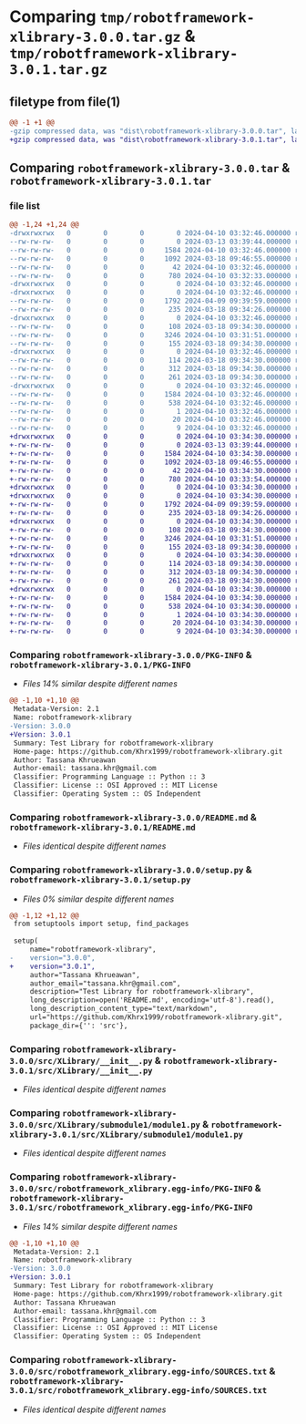 # Comparing `tmp/robotframework-xlibrary-3.0.0.tar.gz` & `tmp/robotframework-xlibrary-3.0.1.tar.gz`

## filetype from file(1)

```diff
@@ -1 +1 @@
-gzip compressed data, was "dist\robotframework-xlibrary-3.0.0.tar", last modified: Wed Apr 10 03:32:46 2024, max compression
+gzip compressed data, was "dist\robotframework-xlibrary-3.0.1.tar", last modified: Wed Apr 10 03:34:30 2024, max compression
```

## Comparing `robotframework-xlibrary-3.0.0.tar` & `robotframework-xlibrary-3.0.1.tar`

### file list

```diff
@@ -1,24 +1,24 @@
-drwxrwxrwx   0        0        0        0 2024-04-10 03:32:46.000000 robotframework-xlibrary-3.0.0/
--rw-rw-rw-   0        0        0        0 2024-03-13 03:39:44.000000 robotframework-xlibrary-3.0.0/LICENSE
--rw-rw-rw-   0        0        0     1584 2024-04-10 03:32:46.000000 robotframework-xlibrary-3.0.0/PKG-INFO
--rw-rw-rw-   0        0        0     1092 2024-03-18 09:46:55.000000 robotframework-xlibrary-3.0.0/README.md
--rw-rw-rw-   0        0        0       42 2024-04-10 03:32:46.000000 robotframework-xlibrary-3.0.0/setup.cfg
--rw-rw-rw-   0        0        0      780 2024-04-10 03:32:33.000000 robotframework-xlibrary-3.0.0/setup.py
-drwxrwxrwx   0        0        0        0 2024-04-10 03:32:46.000000 robotframework-xlibrary-3.0.0/src/
-drwxrwxrwx   0        0        0        0 2024-04-10 03:32:46.000000 robotframework-xlibrary-3.0.0/src/XLibrary/
--rw-rw-rw-   0        0        0     1792 2024-04-09 09:39:59.000000 robotframework-xlibrary-3.0.0/src/XLibrary/__init__.py
--rw-rw-rw-   0        0        0      235 2024-03-18 09:34:26.000000 robotframework-xlibrary-3.0.0/src/XLibrary/main.py
-drwxrwxrwx   0        0        0        0 2024-04-10 03:32:46.000000 robotframework-xlibrary-3.0.0/src/XLibrary/submodule1/
--rw-rw-rw-   0        0        0      108 2024-03-18 09:34:30.000000 robotframework-xlibrary-3.0.0/src/XLibrary/submodule1/__init__.py
--rw-rw-rw-   0        0        0     3246 2024-04-10 03:31:51.000000 robotframework-xlibrary-3.0.0/src/XLibrary/submodule1/module1.py
--rw-rw-rw-   0        0        0      155 2024-03-18 09:34:30.000000 robotframework-xlibrary-3.0.0/src/XLibrary/submodule1/module2.py
-drwxrwxrwx   0        0        0        0 2024-04-10 03:32:46.000000 robotframework-xlibrary-3.0.0/src/XLibrary/submodule2/
--rw-rw-rw-   0        0        0      114 2024-03-18 09:34:30.000000 robotframework-xlibrary-3.0.0/src/XLibrary/submodule2/__init__.py
--rw-rw-rw-   0        0        0      312 2024-03-18 09:34:30.000000 robotframework-xlibrary-3.0.0/src/XLibrary/submodule2/module1.py
--rw-rw-rw-   0        0        0      261 2024-03-18 09:34:30.000000 robotframework-xlibrary-3.0.0/src/XLibrary/submodule2/module2.py
-drwxrwxrwx   0        0        0        0 2024-04-10 03:32:46.000000 robotframework-xlibrary-3.0.0/src/robotframework_xlibrary.egg-info/
--rw-rw-rw-   0        0        0     1584 2024-04-10 03:32:46.000000 robotframework-xlibrary-3.0.0/src/robotframework_xlibrary.egg-info/PKG-INFO
--rw-rw-rw-   0        0        0      538 2024-04-10 03:32:46.000000 robotframework-xlibrary-3.0.0/src/robotframework_xlibrary.egg-info/SOURCES.txt
--rw-rw-rw-   0        0        0        1 2024-04-10 03:32:46.000000 robotframework-xlibrary-3.0.0/src/robotframework_xlibrary.egg-info/dependency_links.txt
--rw-rw-rw-   0        0        0       20 2024-04-10 03:32:46.000000 robotframework-xlibrary-3.0.0/src/robotframework_xlibrary.egg-info/requires.txt
--rw-rw-rw-   0        0        0        9 2024-04-10 03:32:46.000000 robotframework-xlibrary-3.0.0/src/robotframework_xlibrary.egg-info/top_level.txt
+drwxrwxrwx   0        0        0        0 2024-04-10 03:34:30.000000 robotframework-xlibrary-3.0.1/
+-rw-rw-rw-   0        0        0        0 2024-03-13 03:39:44.000000 robotframework-xlibrary-3.0.1/LICENSE
+-rw-rw-rw-   0        0        0     1584 2024-04-10 03:34:30.000000 robotframework-xlibrary-3.0.1/PKG-INFO
+-rw-rw-rw-   0        0        0     1092 2024-03-18 09:46:55.000000 robotframework-xlibrary-3.0.1/README.md
+-rw-rw-rw-   0        0        0       42 2024-04-10 03:34:30.000000 robotframework-xlibrary-3.0.1/setup.cfg
+-rw-rw-rw-   0        0        0      780 2024-04-10 03:33:54.000000 robotframework-xlibrary-3.0.1/setup.py
+drwxrwxrwx   0        0        0        0 2024-04-10 03:34:30.000000 robotframework-xlibrary-3.0.1/src/
+drwxrwxrwx   0        0        0        0 2024-04-10 03:34:30.000000 robotframework-xlibrary-3.0.1/src/XLibrary/
+-rw-rw-rw-   0        0        0     1792 2024-04-09 09:39:59.000000 robotframework-xlibrary-3.0.1/src/XLibrary/__init__.py
+-rw-rw-rw-   0        0        0      235 2024-03-18 09:34:26.000000 robotframework-xlibrary-3.0.1/src/XLibrary/main.py
+drwxrwxrwx   0        0        0        0 2024-04-10 03:34:30.000000 robotframework-xlibrary-3.0.1/src/XLibrary/submodule1/
+-rw-rw-rw-   0        0        0      108 2024-03-18 09:34:30.000000 robotframework-xlibrary-3.0.1/src/XLibrary/submodule1/__init__.py
+-rw-rw-rw-   0        0        0     3246 2024-04-10 03:31:51.000000 robotframework-xlibrary-3.0.1/src/XLibrary/submodule1/module1.py
+-rw-rw-rw-   0        0        0      155 2024-03-18 09:34:30.000000 robotframework-xlibrary-3.0.1/src/XLibrary/submodule1/module2.py
+drwxrwxrwx   0        0        0        0 2024-04-10 03:34:30.000000 robotframework-xlibrary-3.0.1/src/XLibrary/submodule2/
+-rw-rw-rw-   0        0        0      114 2024-03-18 09:34:30.000000 robotframework-xlibrary-3.0.1/src/XLibrary/submodule2/__init__.py
+-rw-rw-rw-   0        0        0      312 2024-03-18 09:34:30.000000 robotframework-xlibrary-3.0.1/src/XLibrary/submodule2/module1.py
+-rw-rw-rw-   0        0        0      261 2024-03-18 09:34:30.000000 robotframework-xlibrary-3.0.1/src/XLibrary/submodule2/module2.py
+drwxrwxrwx   0        0        0        0 2024-04-10 03:34:30.000000 robotframework-xlibrary-3.0.1/src/robotframework_xlibrary.egg-info/
+-rw-rw-rw-   0        0        0     1584 2024-04-10 03:34:30.000000 robotframework-xlibrary-3.0.1/src/robotframework_xlibrary.egg-info/PKG-INFO
+-rw-rw-rw-   0        0        0      538 2024-04-10 03:34:30.000000 robotframework-xlibrary-3.0.1/src/robotframework_xlibrary.egg-info/SOURCES.txt
+-rw-rw-rw-   0        0        0        1 2024-04-10 03:34:30.000000 robotframework-xlibrary-3.0.1/src/robotframework_xlibrary.egg-info/dependency_links.txt
+-rw-rw-rw-   0        0        0       20 2024-04-10 03:34:30.000000 robotframework-xlibrary-3.0.1/src/robotframework_xlibrary.egg-info/requires.txt
+-rw-rw-rw-   0        0        0        9 2024-04-10 03:34:30.000000 robotframework-xlibrary-3.0.1/src/robotframework_xlibrary.egg-info/top_level.txt
```

### Comparing `robotframework-xlibrary-3.0.0/PKG-INFO` & `robotframework-xlibrary-3.0.1/PKG-INFO`

 * *Files 14% similar despite different names*

```diff
@@ -1,10 +1,10 @@
 Metadata-Version: 2.1
 Name: robotframework-xlibrary
-Version: 3.0.0
+Version: 3.0.1
 Summary: Test Library for robotframework-xlibrary
 Home-page: https://github.com/Khrx1999/robotframework-xlibrary.git
 Author: Tassana Khrueawan
 Author-email: tassana.khr@gmail.com
 Classifier: Programming Language :: Python :: 3
 Classifier: License :: OSI Approved :: MIT License
 Classifier: Operating System :: OS Independent
```

### Comparing `robotframework-xlibrary-3.0.0/README.md` & `robotframework-xlibrary-3.0.1/README.md`

 * *Files identical despite different names*

### Comparing `robotframework-xlibrary-3.0.0/setup.py` & `robotframework-xlibrary-3.0.1/setup.py`

 * *Files 0% similar despite different names*

```diff
@@ -1,12 +1,12 @@
 from setuptools import setup, find_packages
 
 setup(
     name="robotframework-xlibrary",
-    version="3.0.0",
+    version="3.0.1",
     author="Tassana Khrueawan",
     author_email="tassana.khr@gmail.com",
     description="Test Library for robotframework-xlibrary",
     long_description=open('README.md', encoding='utf-8').read(),
     long_description_content_type="text/markdown",
     url="https://github.com/Khrx1999/robotframework-xlibrary.git",
     package_dir={'': 'src'},
```

### Comparing `robotframework-xlibrary-3.0.0/src/XLibrary/__init__.py` & `robotframework-xlibrary-3.0.1/src/XLibrary/__init__.py`

 * *Files identical despite different names*

### Comparing `robotframework-xlibrary-3.0.0/src/XLibrary/submodule1/module1.py` & `robotframework-xlibrary-3.0.1/src/XLibrary/submodule1/module1.py`

 * *Files identical despite different names*

### Comparing `robotframework-xlibrary-3.0.0/src/robotframework_xlibrary.egg-info/PKG-INFO` & `robotframework-xlibrary-3.0.1/src/robotframework_xlibrary.egg-info/PKG-INFO`

 * *Files 14% similar despite different names*

```diff
@@ -1,10 +1,10 @@
 Metadata-Version: 2.1
 Name: robotframework-xlibrary
-Version: 3.0.0
+Version: 3.0.1
 Summary: Test Library for robotframework-xlibrary
 Home-page: https://github.com/Khrx1999/robotframework-xlibrary.git
 Author: Tassana Khrueawan
 Author-email: tassana.khr@gmail.com
 Classifier: Programming Language :: Python :: 3
 Classifier: License :: OSI Approved :: MIT License
 Classifier: Operating System :: OS Independent
```

### Comparing `robotframework-xlibrary-3.0.0/src/robotframework_xlibrary.egg-info/SOURCES.txt` & `robotframework-xlibrary-3.0.1/src/robotframework_xlibrary.egg-info/SOURCES.txt`

 * *Files identical despite different names*

